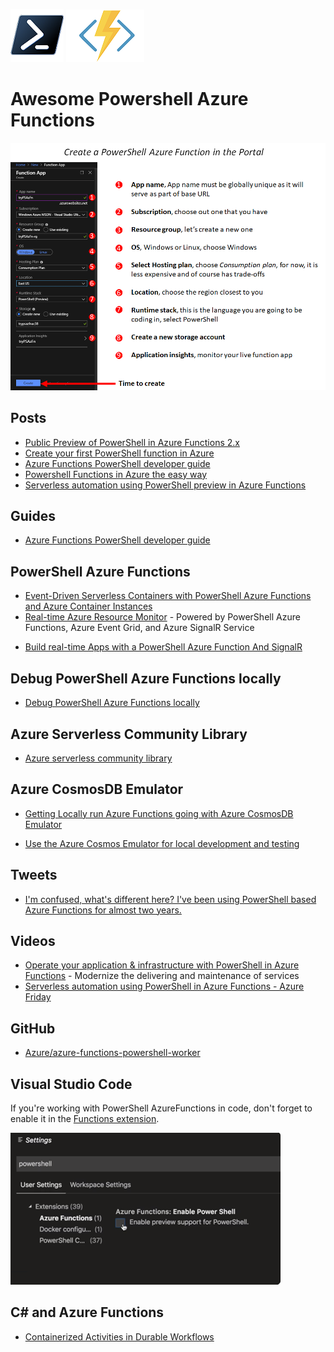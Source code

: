 ![](/images/PSCoreLogo.png)
![](/images/AzureFunctionLogo.png)

# Awesome Powershell Azure Functions

![](/images/CreatePSAzFnInPortal.png)

##  Posts

- [Public Preview of PowerShell in Azure Functions 2.x](https://devblogs.microsoft.com/powershell/public-preview-of-powershell-in-azure-functions-2-x/)
- [Create your first PowerShell function in Azure](https://docs.microsoft.com/en-us/azure/azure-functions/functions-create-first-function-powershell?ocid=AID754288&wt.mc_id=CFID0454)
- [Azure Functions PowerShell developer guide](https://docs.microsoft.com/en-us/azure/azure-functions/functions-reference-powershell)
- [Powershell Functions in Azure the easy way](https://agazoth.github.io/blogpost/2019/04/29/Powershell-Functions-In-Azure-The-Easy-Way.html)
- [Serverless automation using PowerShell preview in Azure Functions](https://azure.microsoft.com/en-us/blog/serverless-automation-using-powershell-preview-in-azure-functions/)

## Guides

- [Azure Functions PowerShell developer guide](https://docs.microsoft.com/en-us/azure/azure-functions/functions-reference-powershell)

## PowerShell Azure Functions

- [Event-Driven Serverless Containers with PowerShell Azure Functions and Azure Container Instances](https://dev.to/azure/event-driven-serverless-containers-with-powershell-azure-functions-and-azure-container-instances-e9b
)
- [Real-time Azure Resource Monitor](https://github.com/anthonychu/functions-resource-monitor) - Powered by PowerShell Azure Functions, Azure Event Grid, and Azure SignalR Service
<!-- ![](https://raw.githubusercontent.com/anthonychu/functions-resource-monitor/master/powershell-func-resource-monitor.gif) -->
- [Build real-time Apps with a PowerShell Azure Function And SignalR](https://dfinke.github.io/powershell,%20azure%20functions,%20signalr/2019/05/12/Build-real-time-Apps-with-a-PowerShell-Azure-Function-And-SignalR.html)

## Debug PowerShell Azure Functions locally

- [Debug PowerShell Azure Functions locally](https://docs.microsoft.com/en-us/azure/azure-functions/functions-debug-powershell-local)

## Azure Serverless Community Library

- [Azure serverless community library](https://www.serverlesslibrary.net/?language=PowerShell)

## Azure CosmosDB Emulator

- [Getting Locally run Azure Functions going with Azure CosmosDB Emulator](http://www.tobiaswright.com/2017/10/19/Getting-Locally-run-Azure-Functions-going-with-Azure-CosmosDB-Emulator/)

- [Use the Azure Cosmos Emulator for local development and testing](https://docs.microsoft.com/en-us/azure/cosmos-db/local-emulator)

## Tweets

- [I'm confused, what's different here? I've been using PowerShell based Azure Functions for almost two years.](https://twitter.com/nthonyChu/status/1122543092534349824?ref_src=twsrc%5Etfw%7Ctwcamp%5Etweetembed%7Ctwterm%5E1122543092534349824&ref_url=https%3A%2F%2Fdevclass.com%2F2019%2F04%2F29%2Fpowershell-fans-swoon-as-microsoft-previews-azure-functions-support%2F)

## Videos

- [Operate your application & infrastructure with PowerShell in Azure Functions](https://www.youtube.com/watch?v=4IYbnaJ204Y) - Modernize the delivering and maintenance of services
- [Serverless automation using PowerShell in Azure Functions - Azure Friday](https://www.youtube.com/watch?v=biTE9PgdOAs&feature=youtu.be&fbclid=IwAR0ES1S8vI8G5alUdjlGQDoR8BYz1G1uQeSaTGrb4dLzJPpPbWerZDcLafM)

## GitHub

- [Azure/azure-functions-powershell-worker](https://github.com/Azure/azure-functions-powershell-worker)

## Visual Studio Code

If you're working with PowerShell AzureFunctions in code, don't forget to enable it in the [Functions extension](https://docs.microsoft.com/en-us/azure/azure-functions/functions-create-first-function-powershell).

![](/images/PowerShellAzureFunctionsVSC.png)


## C# and Azure Functions

- [Containerized Activities in Durable Workflows](https://markheath.net/post/serverless-containers-durable-workflows-4)